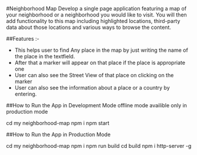 #Neighborhood Map
Develop a single page application featuring a map of your neighborhood or a neighborhood you would like to visit. You will then add functionality to this map including highlighted locations, third-party data about those locations and various ways to browse the content.

##Features :-
* This helps user to find Any place in the map by just writing the name of the place in the textfield.
* After that a marker will appear on that place if the place is appropriate one
* User can also see the Street View of that place on clicking on the marker
* User can also see the information about a place or a country by entering.

##How to Run the App in Development Mode
offline mode availible only in production mode

cd  my neighborhood-map
npm i
npm start

##How to Run the App in Production Mode

cd  my neighborhood-map
npm i
npm run build
cd build
npm i http-server -g
